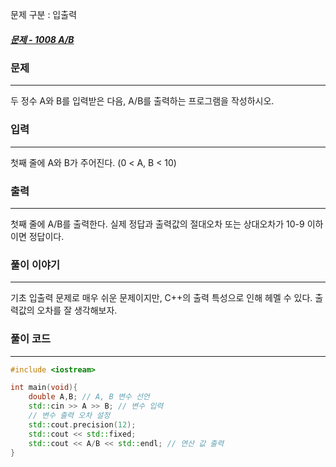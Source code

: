 문제 구분 : 입출력
##### [문제 - 1008 A/B](https://www.acmicpc.net/problem/1008)

### 문제
<hr>
두 정수 A와 B를 입력받은 다음, A/B를 출력하는 프로그램을 작성하시오.

### 입력
<hr>
첫째 줄에 A와 B가 주어진다. (0 < A, B < 10)

### 출력
<hr>
첫째 줄에 A/B를 출력한다. 실제 정답과 출력값의 절대오차 또는 상대오차가 10-9 이하이면 정답이다.


### 풀이 이야기
<hr>
기초 입출력 문제로 매우 쉬운 문제이지만, C++의 출력 특성으로 인해 헤멜 수 있다. 출력값의 오차를 잘 생각해보자.

### 풀이 코드
<hr>

``` c++
#include <iostream>

int main(void){
    double A,B; // A, B 변수 선언
    std::cin >> A >> B; // 변수 입력
    // 변수 출력 오차 설정
    std::cout.precision(12);
    std::cout << std::fixed;
    std::cout << A/B << std::endl; // 연산 값 출력
}
```
